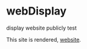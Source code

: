 # webDisplay
display website publicly test


This site is rendered, [website](https://cdn.rawgit.com/leonaugustine/webDisplay/master/home.html).

